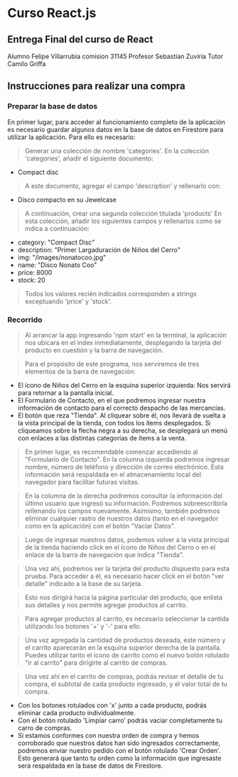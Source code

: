 # Curso React.js
## Entrega Final del curso de React

Alumno Felipe Villarrubia
comision 31145
Profesor Sebastían Zuviria
Tutor Camilo Griffa

## Instrucciones para realizar una compra

### Preparar la base de datos

En primer lugar, para acceder al funcionamiento completo de la aplicación es necesario guardar algunos datos en la base de datos en Firestore para utilizar la aplicación. Para ello es necesario:

> Generar una colección de nombre 'categories'.
> En la colección 'categories', añadir el siguiente documento:
 - Compact disc
> A este documento, agregar el campo 'description' y rellenarlo con:
- Disco compacto en su Jewelcase
> A continuación, crear una segunda colección titulada 'products'
> En esta colección, añadir los siguientes campos y rellenarlos como se indica a continuación:
- category: "Compact Disc"
- description: "Primer Largaduración de Niños del Cerro"
- img: "/images/nonatocoo.jpg"
- name: "Disco Nonato Coo"
- price: 8000
- stock: 20
> Todos los valores recién indicados corresponden a strings exceptuando 'price' y 'stock'.

### Recorrido

> Al arrancar la app ingresando 'npm start' en la terminal, la aplicación nos ubicara en el index inmediatamente, desplegando la tarjeta del producto en cuestión y la barra de navegación.

> Para el propósito de este programa, nos serviremos de tres elementos de la barra de navegación:

- El ícono de Niños del Cerro en la esquina superior izquierda: Nos servirá para retornar a la pantalla inicial.
- El Formulario de Contacto, en el que podremos ingresar nuestra información de contacto para el correcto despacho de las mercancías.
- El botón que reza "Tienda". Al cliquear sobre él, nos llevará de vuelta a la vista principal de la tienda, con todos los ítems desplegados. Si cliqueamos sobre la flecha negra a su derecha, se desplegará un menú con enlaces a las distintas categorías de ítems a la venta.

> En primer lugar, es recomendable comenzar accediendo al "Formulario de Contacto". En la columna izquierda podremos ingresar nombre, número de teléfono y dirección de correo electrónico. Esta información será respaldada en el almacenamiento local del navegador para facilitar futuras visitas.

> En la columna de la derecha podremos consultar la información del último usuario que ingresó su información. Podremos sobreescribirla rellenando los campos nuevamente. Asimismo, también podremos eliminar cualquier rastro de nuestros datos (tanto en el navegador como en la aplicación) con el botón "Vaciar Datos".

> Luego de ingresar nuestros datos, podemos volver a la vista principal de la tienda haciendo click en el ícono de Niños del Cerro o en el enlace de la barra de navegación que indica "Tienda".

> Una vez ahí, podremos ver la tarjeta del producto dispuesto para esta prueba. Para acceder a él, es necesario hacer click en el botón "ver detalle" indicado a la base de su tarjeta.

> Esto nos dirigirá hacia la página particular del producto, que enlista sus detalles y nos permite agregar productos al carrito. 

> Para agregar productos al carrito, es necesario seleccionar la cantida utilizando los botones '+' y '-' para ello.

> Una vez agregada la cantidad de productos deseada, este número y el carrito aparecerán en la esquina superior derecha de la pantalla. Puedes utilizar tanto el ícono de carrito como el nuevo botón rotulado "ir al carrito" para dirigirte al carrito de compras.

> Una vez ahí en el carrito de compras, podrás revisar el detalle de tu compra, el subtotal de cada producto ingresado, y el valor total de tu compra. 

- Con los botones rotulados con 'x' junto a cada producto, podrás eliminar cada producto individualmente. 
- Con el botón rotulado 'Limpiar carro' podrás vaciar completamente tu carro de compras.
- Si estamos conformes con nuestra orden de compra y hemos corroborado que nuestros datos han sido ingresados correctamente, podremos enviar nuestro pedido con el botón rotulado 'Crear Orden'. Esto generará que tanto tu orden como la información que ingresaste será respaldada en la base de datos de Firestore.